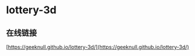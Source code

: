 # lottery-3d

## 在线链接
[https://geeknull.github.io/lottery-3d/](https://geeknull.github.io/lottery-3d/)
